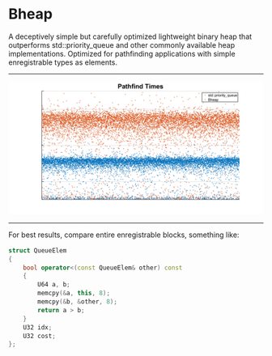 # Bheap

A deceptively simple but carefully optimized lightweight binary heap that outperforms std::priority_queue and other commonly available heap implementations. Optimized for pathfinding applications with simple enregistrable types as elements.

- - - -

![picture alt](https://raw.githubusercontent.com/komrad36/Bheap/master/bheap.png "Bheap vs. std::priority_queue")

- - - -

For best results, compare entire enregistrable blocks, something like:

```cpp
struct QueueElem
{
    bool operator<(const QueueElem& other) const
    {
        U64 a, b;
        memcpy(&a, this, 8);
        memcpy(&b, &other, 8);
        return a > b;
    }
    U32 idx;
    U32 cost;
};
```
